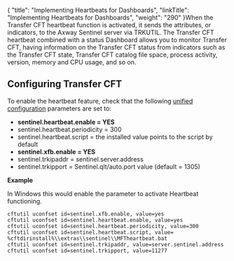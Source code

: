 {
    "title": "Implementing Heartbeats for Dashboards",
    "linkTitle": "Implementing Heartbeats for Dashboards",
    "weight": "290"
}When the Transfer CFT heartbeat function is activated, it sends the attributes, or indicators, to the Axway Sentinel server via TRKUTIL. The Transfer CFT heartbeat combined with a status Dashboard allows you to monitor Transfer CFT, having information on the Transfer CFT status from indicators such as the Transfer CFT state, Transfer CFT catalog file space, process activity, version, memory and CPU usage, and so on.

## Configuring Transfer CFT

To enable the heartbeat feature, check that the following [unified configuration](../../uconf/uconf_parameters) parameters are set to:

- **sentinel.heartbeat.enable = YES**
- sentinel.heartbeat.periodicity = 300
- sentinel.heartbeat.script = the installed value points to the script by default
- **sentinel.xfb.enable = YES**
- sentinel.trkipaddr = sentinel.server.address
- sentinel.trkipport = Sentinel.qlt/auto.port value (default = 1305)  

********Example********

In Windows this would enable the parameter to activate Heartbeat functioning.

```
cftutil uconfset id=sentinel.xfb.enable, value=yes
cftutil uconfset id=sentinel.heartbeat.enable, value=yes
cftutil uconfset id=sentinel.heartbeat.periodicity, value=300
cftutil uconfset id=sentinel.heartbeat.script, value= %cftdirinstall%\\extras\\sentinel\\MFTheartbeat.bat
cftutil uconfset id=sentinel.trkipaddr, value=server.sentinel.address
cftutil uconfset id=sentinel.trkipport, value=11277
```
